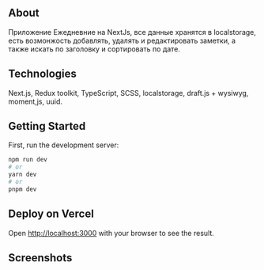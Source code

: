 ## About 

Приложение Ежедневние на NextJs, все данные хранятся в localstorage, есть возмонжость добавлять, удалять и редактировать заметки, а также искать по заголовку и сортировать по дате.

## Technologies 

 Next.js, Redux toolkit, TypeScript,  SCSS, localstorage, draft.js + wysiwyg, moment,js, uuid.

## Getting Started

First, run the development server:

```bash
npm run dev
# or
yarn dev
# or
pnpm dev
```

## Deploy on Vercel

Open [http://localhost:3000](http://localhost:3000) with your browser to see the result.

##  Screenshots





